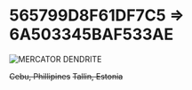#  565799D8F61DF7C5 => 6A503345BAF533AE

![MERCATOR DENDRITE](https://i.imgur.com/2ws1N7L.png)


~~Cebu, Phillipines~~
~~Tallin, Estonia~~
